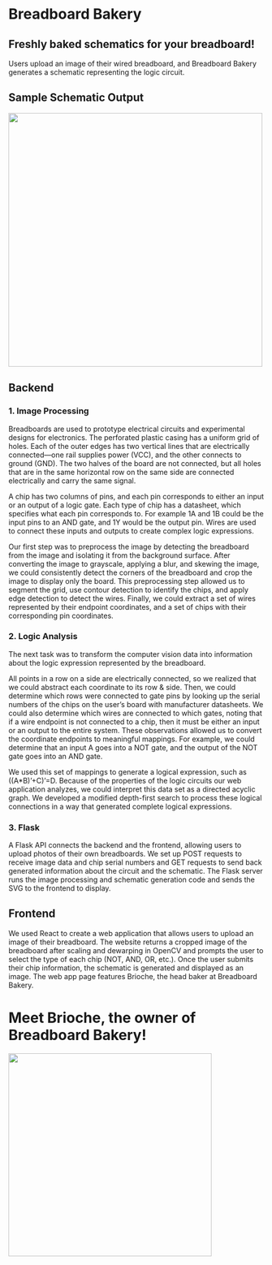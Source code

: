 # Breadboard Bakery
## Freshly baked schematics for your breadboard!
Users upload an image of their wired breadboard, and Breadboard Bakery generates a schematic representing the logic circuit.
## Sample Schematic Output
<img src="https://github.com/user-attachments/assets/8e684a01-59b0-4476-912f-9c1b7e9873ef" width=500>

## Backend
### 1. Image Processing
Breadboards are used to prototype electrical circuits and experimental designs for electronics. The perforated plastic casing has a uniform grid of holes. Each of the outer edges has two vertical lines that are electrically connected—one rail supplies power (VCC), and the other connects to ground (GND). The two halves of the board are not connected, but all holes that are in the same horizontal row on the same side are connected electrically and carry the same signal.

A chip has two columns of pins, and each pin corresponds to either an input or an output of a logic gate. Each type of chip has a datasheet, which specifies what each pin corresponds to. For example 1A and 1B could be the input pins to an AND gate, and 1Y would be the output pin.  Wires are used to connect these inputs and outputs to create complex logic expressions.

Our first step was to preprocess the image by detecting the breadboard from the image and isolating it from the background surface. After converting the image to grayscale, applying a blur, and skewing the image, we could consistently detect the corners of the breadboard and crop the image to display only the board. This preprocessing step allowed us to segment the grid,  use contour detection to identify the chips, and apply edge detection to detect the wires. Finally, we could extract a set of wires represented by their endpoint coordinates, and a set of chips with their corresponding pin coordinates.

### 2. Logic Analysis
The next task was to transform the computer vision data into information about the logic expression represented by the breadboard.

All points in a row on a side are electrically connected, so we realized that we could abstract each coordinate to its row & side. Then, we could determine which rows were connected to gate pins by looking up the serial numbers of the chips on the user’s board with manufacturer datasheets. We could also determine which wires are connected to which gates, noting that if a wire endpoint is not connected to a chip, then it must be either an input or an output to the entire system. These observations allowed us to convert the coordinate endpoints to meaningful mappings. For example, we could determine that an input A goes into a NOT gate, and the output of the NOT gate goes into an AND gate.

We used this set of mappings to generate a logical expression, such as ((A*B)’+C)’=D. Because of the properties of the logic circuits our web application analyzes, we could interpret this data set as a directed acyclic graph. We developed a modified depth-first search to process these logical connections in a way that generated complete logical expressions.

### 3. Flask
A Flask API connects the backend and the frontend, allowing users to upload photos of their own breadboards. We set up POST requests to receive image data and chip serial numbers and GET requests to send back generated information about the circuit and the schematic. The Flask server runs the image processing and schematic generation code and sends the SVG to the frontend to display.
## Frontend
We used React to create a web application that allows users to upload an image of their breadboard. The website returns a cropped image of the breadboard after scaling and dewarping in OpenCV and prompts the user to select the type of each chip (NOT, AND, OR, etc.). Once the user submits their chip information, the schematic is generated and displayed as an image. The web app page features Brioche, the head baker at Breadboard Bakery.

# Meet Brioche, the owner of Breadboard Bakery!
<img src="https://github.com/user-attachments/assets/460f5748-9eee-4769-b88a-8629f226c2e1" width="400">


